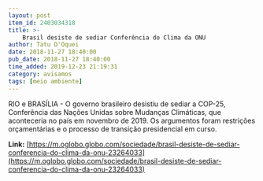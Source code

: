 ```yaml
---
layout: post
item_id: 2403034318
title: >-
    Brasil desiste de sediar Conferência do Clima da ONU
author: Tatu D'Oquei
date: 2018-11-27 18:40:00
pub_date: 2018-11-27 18:40:00
time_added: 2019-12-23 21:19:31
category: avisamos
tags: [meio ambiente]
---
```


RIO e BRASÍLIA - O governo brasileiro desistiu de sediar a COP-25, Conferência das Nações Unidas sobre Mudanças Climáticas, que aconteceria no país em novembro de 2019. Os argumentos foram restrições orçamentárias e o processo de transição presidencial em curso.

**Link:** [https://m.oglobo.globo.com/sociedade/brasil-desiste-de-sediar-conferencia-do-clima-da-onu-23264033](https://m.oglobo.globo.com/sociedade/brasil-desiste-de-sediar-conferencia-do-clima-da-onu-23264033)


